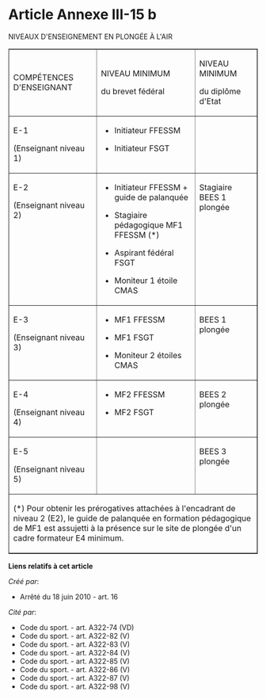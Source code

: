 # Article Annexe III-15 b

NIVEAUX D'ENSEIGNEMENT EN PLONGÉE À L'AIR

<table border="1" width="750" align="center">
  <tbody>
    <tr>
      <td>

COMPÉTENCES D'ENSEIGNANT

</td>
      <td>

NIVEAU MINIMUM

du brevet fédéral

</td>
      <td colspan="2">

NIVEAU MINIMUM

du diplôme d'Etat

</td>
    </tr>
    <tr>
      <td align="left" valign="top">

E-1 

(Enseignant niveau 1)

</td>
      <td valign="top" align="left">

- Initiateur FFESSM 

- Initiateur FSGT

</td>
      <td align="left" valign="top">
    </td></tr>
    <tr>
      <td valign="top" align="left">

E-2 

(Enseignant niveau 2)

</td>
      <td align="left" valign="top">

- Initiateur FFESSM + guide de palanquée 

- Stagiaire pédagogique MF1 FFESSM (*)

- Aspirant fédéral FSGT

- Moniteur 1 étoile CMAS

</td>
      <td valign="top" align="left">

Stagiaire BEES 1 plongée

</td>
    </tr>
    <tr>
      <td align="left" valign="top">

E-3 

(Enseignant niveau 3)

</td>
      <td align="left" valign="top">

- MF1 FFESSM 

- MF1 FSGT

- Moniteur 2 étoiles CMAS

</td>
      <td valign="top" align="left">

BEES 1 plongée

</td>
    </tr>
    <tr>
      <td valign="top" align="left">

E-4 

(Enseignant niveau 4)

</td>
      <td valign="top" align="left">

- MF2 FFESSM 

- MF2 FSGT

</td>
      <td valign="top" align="left">

BEES 2 plongée

</td>
    </tr>
    <tr>
      <td align="left" valign="top">

E-5 

(Enseignant niveau 5)

</td>
      <td align="left" valign="top">
      </td><td align="left" valign="top">

BEES 3 plongée 

</td>
    </tr>
    <tr>
      <td colspan="4">

(*) Pour obtenir les prérogatives attachées à l'encadrant de niveau 2 (E2), le guide de palanquée en formation pédagogique de
MF1 est assujetti à la présence sur le site de plongée d'un cadre formateur E4 minimum.

</td>
    </tr>
  </tbody>
</table>

**Liens relatifs à cet article**

_Créé par_:

  - Arrêté du 18 juin 2010 - art. 16

_Cité par_:

  - Code du sport. - art. A322-74 (VD)
  - Code du sport. - art. A322-82 (V)
  - Code du sport. - art. A322-83 (V)
  - Code du sport. - art. A322-84 (V)
  - Code du sport. - art. A322-85 (V)
  - Code du sport. - art. A322-86 (V)
  - Code du sport. - art. A322-87 (V)
  - Code du sport. - art. A322-98 (V)
